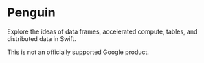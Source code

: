 # Penguin #

Explore the ideas of data frames, accelerated compute, tables, and
distributed data in Swift.


This is not an officially supported Google product.
